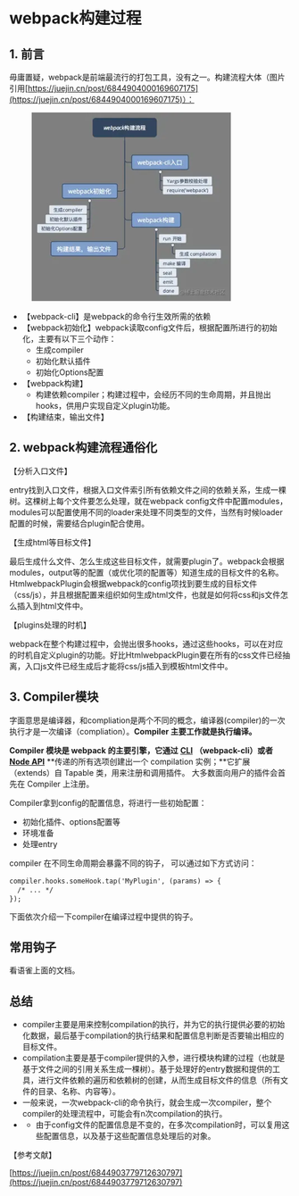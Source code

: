 # webpack构建过程

## 1. 前言

毋庸置疑，webpack是前端最流行的打包工具，没有之一。构建流程大体（图片引用[https://juejin.cn/post/6844904000169607175](https://juejin.cn/post/6844904000169607175)）：



<figure><img src="../.gitbook/assets/image (13).png" alt=""><figcaption></figcaption></figure>

* 【webpack-cli】是webpack的命令行生效所需的依赖
* 【webpack初始化】webpack读取config文件后，根据配置所进行的初始化，主要有以下三个动作：
  * 生成compiler
  * 初始化默认插件
  * 初始化Options配置
* 【webpack构建】
  * 构建依赖compiler；构建过程中，会经历不同的生命周期，并且抛出hooks，供用户实现自定义plugin功能。
* 【构建结束，输出文件】



## 2. webpack构建流程通俗化 <a href="#sbqff" id="sbqff"></a>

【分析入口文件】

entry找到入口文件，根据入口文件索引所有依赖文件之间的依赖关系，生成一棵树。这棵树上每个文件要怎么处理，就在webpack config文件中配置modules，modules可以配置使用不同的loader来处理不同类型的文件，当然有时候loader配置的时候，需要结合plugin配合使用。

【生成html等目标文件】

最后生成什么文件、怎么生成这些目标文件，就需要plugin了。webpack会根据modules，output等的配置（或优化项的配置等）知道生成的目标文件的名称。HtmlwebpackPlugin会根据webpack的config项找到要生成的目标文件（css/js），并且根据配置来组织如何生成html文件，也就是如何将css和js文件怎么插入到html文件中。

【plugins处理的时机】

webpack在整个构建过程中，会抛出很多hooks，通过这些hooks，可以在对应的时机自定义plugin的功能。好比HtmlwebpackPlugin要在所有的css文件已经抽离，入口js文件已经生成后才能将css/js插入到模板html文件中。

## **3. Compiler模块** <a href="#xxuuo" id="xxuuo"></a>

字面意思是编译器，和compliation是两个不同的概念，编译器(compiler)的一次执行才是一次编译（compliation）。**Compiler 主要工作就是执行编译。**

**Compiler 模块是 webpack 的主要引擎，它通过** [**CLI**](https://webpack.docschina.org/api/cli) **（webpack-cli）或者** [**Node API**](https://webpack.docschina.org/api/node) **传递的所有选项创建出一个 compilation 实例；**它扩展（extends）自 Tapable 类，用来注册和调用插件。 大多数面向用户的插件会首先在 Compiler 上注册。

Compiler拿到config的配置信息，将进行一些初始配置：

* 初始化插件、options配置等
* 环境准备
* 处理entry

compiler 在不同生命周期会暴露不同的钩子， 可以通过如下方式访问：

```
compiler.hooks.someHook.tap('MyPlugin', (params) => {
  /* ... */
});
```

下面依次介绍一下compiler在编译过程中提供的钩子。

## 常用钩子

看语雀上面的文档。

## 总结 <a href="#hjff2" id="hjff2"></a>

* compiler主要是用来控制compilation的执行，并为它的执行提供必要的初始化数据，最后基于compilation的执行结果和配置信息判断是否要输出相应的目标文件。
* compilation主要是基于compiler提供的入参，进行模块构建的过程（也就是基于文件之间的引用关系生成一棵树）。基于处理好的entry数据和提供的工具，进行文件依赖的遍历和依赖树的创建，从而生成目标文件的信息（所有文件的目录、名称、内容等）。
* 一般来说，一次webpack-cli的命令执行，就会生成一次compiler，整个compiler的处理流程中，可能会有n次compilation的执行。
*
  * 由于config文件的配置信息是不变的，在多次compilation时，可以复用这些配置信息，以及基于这些配置信息处理后的对象。

【参考文献】

[https://juejin.cn/post/6844903779712630797](https://juejin.cn/post/6844903779712630797)






